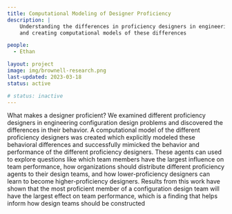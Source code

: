 ```yaml
---
title: Computational Modeling of Designer Proficiency
description: |
    Understanding the differences in proficiency designers in engineering configuration design problems
    and creating computational models of these differences

people:
  - Ethan

layout: project
image: img/brownell-research.png
last-updated: 2023-03-18
status: active

# status: inactive
---
```


What makes a designer proficient? We examined different proficiency designers in engineering configuration design problems and discovered the differences in their behavior. A computational model of the different proficiency designers was created which explicitly modeled these behavioral differences and successfully mimicked the behavior and performance of the different proficiency designers. These agents can used to explore questions like which team members have the largest influence on team performance, how organizations should distribute different proficiency agents to their design teams, and how lower-proficiency designers can learn to become higher-proficiency designers. Results from this work have shown that the most proficient member of a configuration design team will have the largest effect on team performance, which is a finding that helps inform how design teams should be constructed